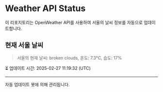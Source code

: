 
# Weather API Status

이 리포지토리는 OpenWeather API를 사용하여 서울의 날씨 정보를 자동으로 업데이트합니다.

## 현재 서울 날씨
> 서울의 현재 날씨: broken clouds, 온도: 7.3°C, 습도: 17%

⏳ 업데이트 시간: 2025-02-27 11:19:32 (UTC)

---
자동 업데이트 봇에 의해 관리됩니다.
